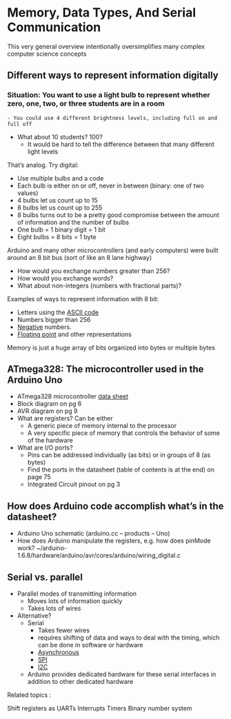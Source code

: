 # Memory, Data Types, And Serial Communication

This very general overview intentionally oversimplifies many complex computer
science concepts


## Different ways to represent information digitally

### Situation: You want to use a light bulb to represent whether zero, one, two, or three students are in a room
	- You could use 4 different brightness levels, including full on and full off
- What about 10 students? 100?
	- It would be hard to tell the difference between that many different light levels

That’s analog. Try digital:
- Use multiple bulbs and a code
- Each bulb is either on or off, never in between (binary: one of two values)
- 4 bulbs let us count up to 15
- 8 bulbs let us count up to 255
- 8 bulbs turns out to be a pretty good compromise between the amount of information and the number of bulbs
- One bulb = 1 binary digit = 1 bit
- Eight bulbs = 8 bits = 1 byte

Arduino and many other microcontrollers (and early computers) were built around an 8 bit bus (sort of like an 8 lane highway)

- How would you exchange numbers greater than 256?
- How would you exchange words?
- What about non-integers (numbers with fractional parts)?

Examples of ways to represent information with 8 bit:

- Letters using the [ASCII code](http://www.asciitable.com/)
- Numbers bigger than 256
- [Negative](https://en.wikipedia.org/wiki/Two%27s_complement) numbers. 
- [Floating
	point](https://www3.ntu.edu.sg/home/ehchua/programming/java/datarepresentation.html)
	and other representations

Memory is just a huge array of bits organized into bytes or multiple bytes

## ATmega328: The microcontroller used in the Arduino Uno

- ATmega328 microcontroller [data sheet](http://www.atmel.com/images/Atmel-8271-8-bit-AVR-Microcontroller-ATmega48A-48PA-88A-88PA-168A-168PA-328-328P_datasheet_Complete.pdf)
- Block diagram on pg 6
- AVR diagram on pg 9
- What are registers? Can be either
  - A generic piece of memory internal to the processor
  - A very specific piece of memory that controls the behavior of some of the hardware
- What are I/O ports?
	- Pins can be addressed individually (as bits) or in groups of 8 (as bytes)
	- Find the ports in the datasheet (table of contents is at the end) on page 75
	- Integrated Circuit pinout on pg 3

## How does Arduino code accomplish what’s in the datasheet?

- Arduino Uno schematic (arduino.cc – products – Uno)
- How does Arduino manipulate the registers, e.g. how does pinMode work?
		~/arduino-1.6.8/hardware/arduino/avr/cores/arduino/wiring_digital.c

## Serial vs. parallel

- Parallel modes of transmitting information
	- Moves lots of information quickly
	- Takes lots of wires
- Alternative?
	- Serial
		- Takes fewer wires
		- requires shifting of data and ways to deal with the timing, which can be
			done in software or hardware
		- [Asynchronous](https://learn.sparkfun.com/tutorials/serial-communication)
		- [SPI](https://learn.sparkfun.com/tutorials/serial-peripheral-interface-spi)
		- [I2C](https://learn.sparkfun.com/tutorials/i2c)
	- Arduino provides dedicated hardware for these serial interfaces 
		in addition to other dedicated hardware

Related topics :

Shift registers as UARTs
Interrupts
Timers
Binary number system
